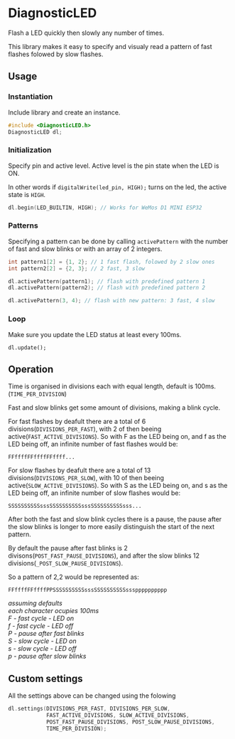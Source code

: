 # DiagnosticLED

Flash a LED quickly then slowly any number of times.

This library makes it easy to specify and visualy read a pattern of fast flashes folowed by slow flashes.

## Usage

### Instantiation

Include library and create an instance.

```c++
#include <DiagnosticLED.h>
DiagnosticLED dl;
```

### Initialization

Specify pin and active level. Active level is the pin state when the LED is ON.

In other words if ```digitalWrite(led_pin, HIGH);``` turns on the led, the active state is ```HIGH```.

```c++
dl.begin(LED_BUILTIN, HIGH); // Works for WeMos D1 MINI ESP32
```

### Patterns

Specifying a pattern can be done by calling ```activePattern``` with the number of fast and slow blinks or with an array of 2 integers.

```c++
int pattern1[2] = {1, 2}; // 1 fast flash, folowed by 2 slow ones
int pattern2[2] = {2, 3}; // 2 fast, 3 slow

dl.activePattern(pattern1); // flash with predefined pattern 1
dl.activePattern(pattern2); // flash with predefined pattern 2

dl.activePattern(3, 4); // flash with new pattern: 3 fast, 4 slow
```

### Loop

Make sure you update the LED status at least every 100ms.

```
dl.update();
```

## Operation

Time is organised in divisions each with equal length, default is 100ms. (```TIME_PER_DIVISION```)

Fast and slow blinks get some amount of divisions, making a blink cycle.

For fast flashes by deafult there are a total of 6 divisions(```DIVISIONS_PER_FAST```), with 2 of then beeing active(```FAST_ACTIVE_DIVISIONS```). So with F as the LED being on, and f as the LED being off, an infinite number of fast flashes would be:

```
FFffffFFffffFFffff...
```

For slow flashes by deafult there are a total of 13 divisions(```DIVISIONS_PER_SLOW```), with 10 of then beeing active(```SLOW_ACTIVE_DIVISIONS```). So with S as the LED being on, and s as the LED being off, an infinite number of slow flashes would be:

```
SSSSSSSSSSsssSSSSSSSSSSsssSSSSSSSSSSsss...
```

After both the fast and slow blink cycles there is a pause, the pause after the slow blinks is longer to more easily distinguish the start of the next pattern.

By default the pause after fast blinks is 2 divisons(```POST_FAST_PAUSE_DIVISIONS```), and after the slow blinks 12 divisions(```_POST_SLOW_PAUSE_DIVISIONS```).

So a pattern of 2,2 would be represented as:

```
FFffffFFffffPPSSSSSSSSSSsssSSSSSSSSSSssspppppppppp
```

*assuming defaults*  
*each character ocupies 100ms*  
*F - fast cycle - LED on*  
*f - fast cycle - LED off*  
*P - pause after fast blinks*  
*S - slow cycle - LED on*  
*s - slow cycle - LED off*  
*p - pause after slow blinks*  

## Custom settings

All the settings above can be changed using the folowing

```c++
dl.settings(DIVISIONS_PER_FAST, DIVISIONS_PER_SLOW,
            FAST_ACTIVE_DIVISIONS, SLOW_ACTIVE_DIVISIONS,
            POST_FAST_PAUSE_DIVISIONS, POST_SLOW_PAUSE_DIVISIONS,
            TIME_PER_DIVISION);
```
